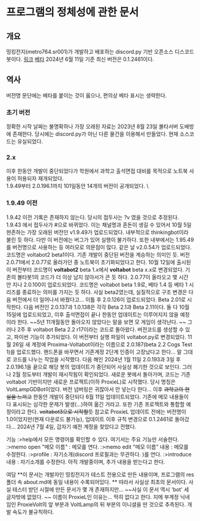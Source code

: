 # 프로그램의 정체성에 관한 문서

## 개요
띵킹전지(metro764.sr001)가 개발하고 배포하는 discord.py 기반 오픈소스 디스코드 봇이다.
[링크](<https://github.com/volta1147/ProxieLBot>) [베타](<https://github.com/volta1147/ProxieLBot-SE>) 
2024년 6월 11일 기준 최신 버전은 0.1.2461이다. 

## 역사
버전명 문단에는 베타를 붙이는 것이 옳으나, 편의상 베타 표시는 생략한다. 

### 초기 버전
정확한 시작 날짜는 불명확하나 가장 오래된 자료는 2023년 8월 23일 볼타서버 도배방에 존재한다. 당시에는 discord.py가 아닌 다른 물건을 이용해서 만들었다. 현재 소스코드는 유실되었다. 

### 2.x
이후 한동안 개발이 중단되었다가 학원에서 과학고 출석면접 대비를 목적으로 노트북 사용이 허용되자 재개되었다. \
1.9.49부터 2.0.196.1까지 101일동안 14개의 버전이 공개되었다. \

### 1.9.49 이전
1.9.42 이전 기록은 존재하지 않는다. 당시의 접두사는 ?v 였을 것으로 추정된다. 
1.9.43 에서 접두사가 #으로 바뀌었다. 이는 채널명과 혼돈이 생길 수 있어서 
10월 5일 현존하는 가장 오래된 버전인 v1.9.49가 업로드되었다. 내부적으로 thinkingbot이라 불린 듯 하다. 
다만 이 버전에는 버그가 있어 실행이 불가하다. 또한 내부에서는 1.95.49를 버전명으로 사용하는 등 여러모로 의문점이 많다. 
같은 날 v2.0.54가 업로드되었다. 코드명은 voltabot2 beta1이다. 기존 개발이 중단된 버전을 계승하는 의미인 듯. 
버전 2.0.71에서 2.0.77로 올라가던 중 노트북이 초기화되었다고 한다. 
10월 12일에 출시된 이 버전부터 코드명이 **voltabot2** beta 1.x에서 **voltabot** beta x.x로 변경되었다. 기존의 볼타봇1의 코드가 더 이상 남지 않아서가 큰 듯 하다. 
2.0.77이 올라오고 몇 시간 안 지나 2.0.100이 업로드되었다. 코드명은 voltabot beta 1.9로, 베타 1.4 등 베타 1 시리즈를 종료하는 의미를 가지는 듯 하다. 사실 beta2였는데, 실질적으로 구조 변경은 다음 버전에서 더 일어나서 바꿨다고...
이틀 후 2.0.126이 업로드되었다. Beta 2.01로 시작한다. 
다음 버전인 2.0.137과 1.0.138은 각각 Beta 2.1과 Beta 2.11이다. 둘 다 10월 15일에 업로드되었고, 이후 출석면접이 끝나 한동안 업데이트는 이루어지지 않을 예정이라 한다.
~~5년 11개월동안 돌아오지 않았다는 말을 보면 모 게임이 생각난다. ~~ 
그러나 2주 후 voltabot Beta 2.2 r17이라는 코드로 돌아왔다. 버전코드를 생성할 수 있고, 파이썬 기능이 추가되었다. 이 버전부터 실행 파일이 voltabot.py로 변경되었다. 
11월 26일 새 계정에 Proxima-Voltabot이라는 이름으로 2.0.187(beta 2.2 Cogs Test 1)을 업로드했다. 핸드폰을 바꾸면서 기존계정 2단계 인증이 고장났다고 한다... 말 그대로 코드를 나누는 작업을 시작했다. 
다음 해인 2024년 1월 11일 2.0.193과 3일 후 2.0.196.1을 끝으로 해당 봇의 업데이트가 중단되어 사실상 폐기한 것으로 보인다. 
그러나 2월 정도부터 개발이 재시작됨이 확인되었다. 새로운 봇에서 돌아가며, 코드는 기존 voltabot 기반이지만 새로운 프로젝트(이하 ProxieL)로 시작했다. 당시 명칭은 VoltLampGDBot이었다. 
버전 넘버링은 귀찮아서 안 넣는다 한다...
이후 ~~과학고의 현실을 느끼고~~ 한동안 개발이 중단되다 6월 11일 업데이트되었다. 기존에 메모 내용들이 다 표시되는 심각한 문제가 발생(...)하여 옮긴 거라고. 또한 기존 프로젝트와 통합할 예정이라고 한다. ~~voltabot3으로 시작할듯~~
참고로 ProxieL 업데이트 전에는 버전명이 1.0이었지만(현재 다운로드 불가능), 업데이트 이후 규칙 변경으로 0.1.2461로 돌아갔다...
2024년 7월 4일, 갑자기 예전 계정을 찾았다고 전했다. 

기능
:>help에서 모든 명령어를 확인할 수 있다. 여기서는 주요 기능만 서술한다. 
:>memo open "메모 이름" : 메모를 연다. 
:>memo edit "메모 이름" 내용 : 메모를 수정한다. 
:>profile : 자기소개(discord 프로필과는 무관하다. )를 연다. 
:>introduce 내용 : 자기소개를 수정한다. 
아직 개발중이며, 추가 내용을 받는다고 한다. 

여담
**이 문서는 개발자인 띵킹전지가 테스트 전용으로 만든 내용이며, 프로그램의 res 폴더 속 about.md에 동일 내용이 수록되어있다. ** 
따라서 사실상 최초의 문서이다. 사실 테스터 받던 시절에 만든 문서가 몇 개 존재하지만... ~~사실 이 문서 역시 'bot' 세 글자밖에 없었다. ~~
이름이 ProxieL인 이유는... 딱히 없다고 한다. 지메 부계정 닉네임인 ProxieVolt의 앞 부분과 VoltLamp의 뒤 부분의 이니셜을 딴 것으로 추측된다. 
개발 속도가 불규칙하다. 
